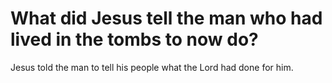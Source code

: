 # What did Jesus tell the man who had lived in the tombs to now do?

Jesus told the man to tell his people what the Lord had done for him.
